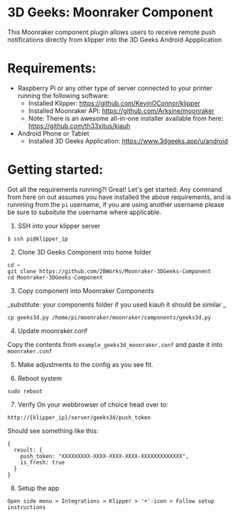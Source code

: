 # 3D Geeks: Moonraker Component
This Moonraker component plugin allows users to receive remote push notifications directly from klipper into the 3D Geeks Android Appplication


# Requirements:
- Raspberry Pi or any other type of server connected to your printer running the following software:
  - Installed Klipper: https://github.com/KevinOConnor/klipper
  - Installed Moonraker API: https://github.com/Arksine/moonraker
  - Note: There is an awesome all-in-one installer available from here: https://github.com/th33xitus/kiauh
- Android Phone or Tablet
  - Installed 3D Geeks Application: https://www.3dgeeks.app/u/android


# Getting started:
Got all the requirements running?! Great! Let's get started:
Any command from here on out assumes you have installed the above requirements, and is runnning from the `pi` username, if you are using another username please be sure to subsitute the username where applicable.

1. SSH into your klipper server

```
$ ssh pi@klipper_ip
```

2. Clone 3D Geeks Component into home folder

```
cd ~
git clone https://github.com/2BWorks/Moonraker-3DGeeks-Component
cd Moonraker-3DGeeks-Component
```

3. Copy component into Moonraker Components

_substitute: your components folder if you used kiauh it should be similar _
```
cp geeks3d.py /home/pi/moonraker/moonraker/components/geeks3d.py
```

4. Update moonraker.conf

Copy the contents from `example_geeks3d_moonraker.conf` and paste it into `moonraker.conf`

5. Make adjustments to the config as you see fit.

6. Reboot system

```
sudo reboot
```

7. Verify 
On your webbrowser of choice head over to:
```
http://{klipper_ip}/server/geeks3d/push_token
```
Should see something like this:

```
{
  result: {
    push_token: "XXXXXXXXX-XXXX-XXXX-XXXX-XXXXXXXXXXXXX",
    is_fresh: true
  }
}
```
8. Setup the app
```
Open side menu > Integrations > Klipper > '+'-icon > Follow setup instructions
```



